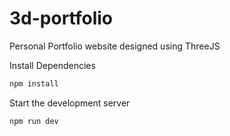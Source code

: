 # 3d-portfolio

Personal Portfolio website designed using ThreeJS

Install Dependencies

```sh
npm install
```

Start the development server

```sh
npm run dev
```

